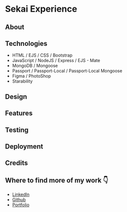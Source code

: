 # Sekai Experience

## About

## Technologies

- HTML / EJS / CSS / Bootstrap
- JavaScript / NodeJS / Express / EJS - Mate
- MongoDB / Mongoose
- Passport / Passport-Local / Passport-Local Mongoose
- Figma / PhotoShop
- Starability

## Design

## Features

## Testing

## Deployment

## Credits

## Where to find more of my work 👇

- [LinkedIn](https://www.linkedin.com/in/charlotte-stone-web/)
- [Github](https://github.com/Terafora)
- [Portfolio](https://terafora.github.io/Portfolio-Site/)
